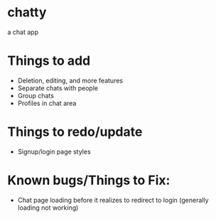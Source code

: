 # chatty
 a chat app

# Things to add
- Deletion, editing, and more features
- Separate chats with people
- Group chats
- Profiles in chat area

# Things to redo/update
- Signup/login page styles

# Known bugs/Things to Fix:
- Chat page loading before it realizes to redirect to login (generally loading not working)